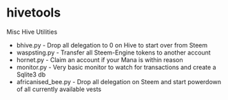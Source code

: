 # hivetools
Misc Hive Utilities

* bhive.py - Drop all delegation to 0 on Hive to start over from Steem
* waspsting.py - Transfer all Steem-Engine tokens to another account
* hornet.py - Claim an account if your Mana is within reason
* monitor.py - Very basic monitor to watch for transactions and create a Sqlite3 db
* africanised_bee.py - Drop all delegation on Steem and start powerdown of all currently available vests
